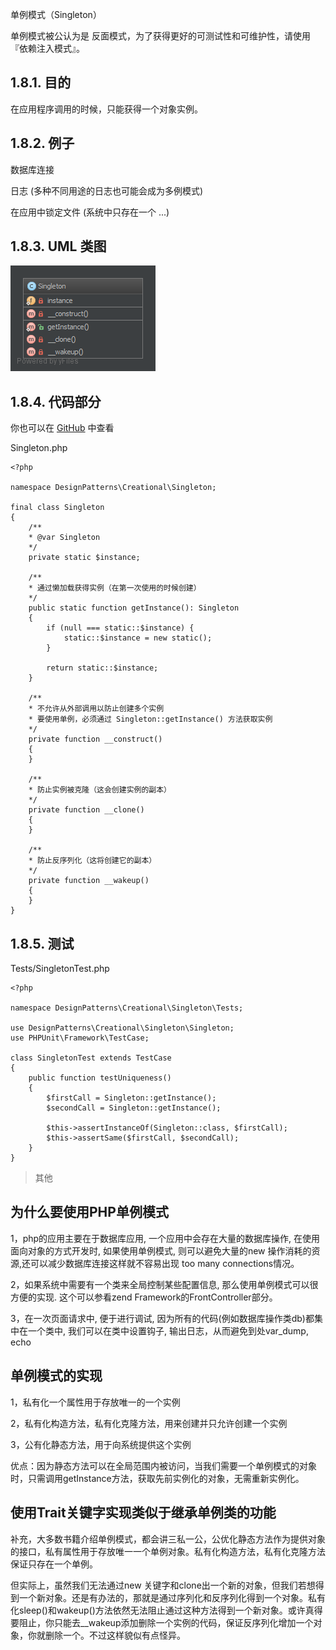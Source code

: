 单例模式（Singleton）

单例模式被公认为是 反面模式，为了获得更好的可测试性和可维护性，请使用『依赖注入模式』。

## 1.8.1. 目的
在应用程序调用的时候，只能获得一个对象实例。

## 1.8.2. 例子
数据库连接

日志 (多种不同用途的日志也可能会成为多例模式)

在应用中锁定文件 (系统中只存在一个 ...)

## 1.8.3. UML 类图
![](/000-imgs/bVjGzeAlPV.png)

## 1.8.4. 代码部分
你也可以在 [GitHub](https://github.com/domnikl/DesignPatternsPHP/tree/master/Creational/Singleton) 中查看

Singleton.php
```
<?php

namespace DesignPatterns\Creational\Singleton;

final class Singleton
{
    /**
    * @var Singleton
    */
    private static $instance;

    /**
    * 通过懒加载获得实例（在第一次使用的时候创建）
    */
    public static function getInstance(): Singleton
    {
        if (null === static::$instance) {
            static::$instance = new static();
        }

        return static::$instance;
    }

    /**
    * 不允许从外部调用以防止创建多个实例
    * 要使用单例，必须通过 Singleton::getInstance() 方法获取实例
    */
    private function __construct()
    {
    }

    /**
    * 防止实例被克隆（这会创建实例的副本）
    */
    private function __clone()
    {
    }

    /**
    * 防止反序列化（这将创建它的副本）
    */
    private function __wakeup()
    {
    }
}
```

## 1.8.5. 测试
Tests/SingletonTest.php
```
<?php

namespace DesignPatterns\Creational\Singleton\Tests;

use DesignPatterns\Creational\Singleton\Singleton;
use PHPUnit\Framework\TestCase;

class SingletonTest extends TestCase
{
    public function testUniqueness()
    {
        $firstCall = Singleton::getInstance();
        $secondCall = Singleton::getInstance();

        $this->assertInstanceOf(Singleton::class, $firstCall);
        $this->assertSame($firstCall, $secondCall);
    }
}
```

>其他

## 为什么要使用PHP单例模式

1，php的应用主要在于数据库应用, 一个应用中会存在大量的数据库操作, 在使用面向对象的方式开发时, 如果使用单例模式,
则可以避免大量的new 操作消耗的资源,还可以减少数据库连接这样就不容易出现 too many connections情况。

2，如果系统中需要有一个类来全局控制某些配置信息, 那么使用单例模式可以很方便的实现. 这个可以参看zend Framework的FrontController部分。

3，在一次页面请求中, 便于进行调试, 因为所有的代码(例如数据库操作类db)都集中在一个类中, 我们可以在类中设置钩子, 输出日志，从而避免到处var_dump, echo

 
## 单例模式的实现

1，私有化一个属性用于存放唯一的一个实例

2，私有化构造方法，私有化克隆方法，用来创建并只允许创建一个实例

3，公有化静态方法，用于向系统提供这个实例

优点：因为静态方法可以在全局范围内被访问，当我们需要一个单例模式的对象时，只需调用getInstance方法，获取先前实例化的对象，无需重新实例化。

## 使用Trait关键字实现类似于继承单例类的功能

补充，大多数书籍介绍单例模式，都会讲三私一公，公优化静态方法作为提供对象的接口，私有属性用于存放唯一一个单例对象。私有化构造方法，私有化克隆方法保证只存在一个单例。

但实际上，虽然我们无法通过new 关键字和clone出一个新的对象，但我们若想得到一个新对象。还是有办法的，那就是通过序列化和反序列化得到一个对象。私有化sleep()和wakeup()方法依然无法阻止通过这种方法得到一个新对象。或许真得要阻止，你只能去__wakeup添加删除一个实例的代码，保证反序列化增加一个对象，你就删除一个。不过这样貌似有点怪异。